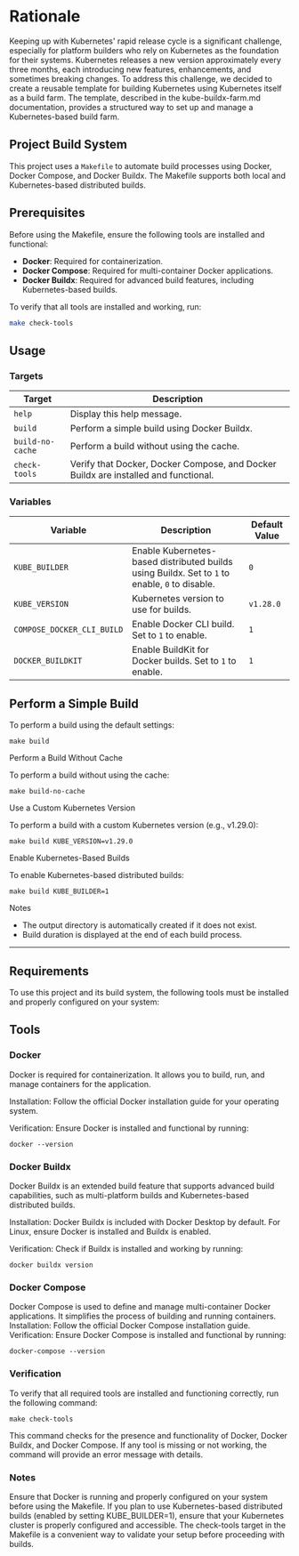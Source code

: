 # Rationale

Keeping up with Kubernetes' rapid release cycle is a significant challenge, especially for platform builders who rely on Kubernetes as the foundation for their systems. Kubernetes releases a new version approximately every three months, each introducing new features, enhancements, and sometimes breaking changes.
To address this challenge, we decided to create a reusable template for building Kubernetes using Kubernetes itself as a build farm.
The template, described in the kube-buildx-farm.md documentation, provides a structured way to set up and manage a Kubernetes-based build farm.

## Project Build System

This project uses a `Makefile` to automate build processes using Docker, Docker Compose, and Docker Buildx. The Makefile supports both local and Kubernetes-based distributed builds.

## Prerequisites

Before using the Makefile, ensure the following tools are installed and functional:

- **Docker**: Required for containerization.
- **Docker Compose**: Required for multi-container Docker applications.
- **Docker Buildx**: Required for advanced build features, including Kubernetes-based builds.

To verify that all tools are installed and working, run:

```bash
make check-tools
```

## Usage

### Targets

|Target|Description|
|---|---|
|`help`|Display this help message.|
|`build`|Perform a simple build using Docker Buildx.|
|`build-no-cache`|Perform a build without using the cache.|
|`check-tools`|Verify that Docker, Docker Compose, and Docker Buildx are installed and functional.|

### Variables

|Variable|Description|Default Value|
|---|---|---|
|`KUBE_BUILDER`|Enable Kubernetes-based distributed builds using Buildx. Set to `1` to enable, `0` to disable.|`0`|
|`KUBE_VERSION`|Kubernetes version to use for builds.|`v1.28.0`|
|`COMPOSE_DOCKER_CLI_BUILD`|Enable Docker CLI build. Set to `1` to enable.|`1`|
|`DOCKER_BUILDKIT`|Enable BuildKit for Docker builds. Set to `1` to enable.|`1`|

## Perform a Simple Build

To perform a build using the default settings:
```
make build
```

Perform a Build Without Cache

To perform a build without using the cache:
```
make build-no-cache
```

Use a Custom Kubernetes Version

To perform a build with a custom Kubernetes version (e.g., v1.29.0):
```
make build KUBE_VERSION=v1.29.0
```
Enable Kubernetes-Based Builds

To enable Kubernetes-based distributed builds:

```
make build KUBE_BUILDER=1
```

Notes

- The output directory is automatically created if it does not exist.
- Build duration is displayed at the end of each build process.

---

## Requirements

To use this project and its build system, the following tools must be installed and properly configured on your system:

## Tools

### Docker
Docker is required for containerization. It allows you to build, run, and manage containers for the application.

Installation: Follow the official Docker installation guide for your operating system.

Verification: Ensure Docker is installed and functional by running:
```
docker --version
```

### Docker Buildx
Docker Buildx is an extended build feature that supports advanced build capabilities, such as multi-platform builds and Kubernetes-based distributed builds.

Installation: Docker Buildx is included with Docker Desktop by default. For Linux, ensure Docker is installed and Buildx is enabled.

Verification: Check if Buildx is installed and working by running:
```
docker buildx version
```

### Docker Compose
Docker Compose is used to define and manage multi-container Docker applications. It simplifies the process of building and running containers.
Installation: Follow the official Docker Compose installation guide.
Verification: Ensure Docker Compose is installed and functional by running:
```
docker-compose --version
```

### Verification

To verify that all required tools are installed and functioning correctly, run the following command:
```
make check-tools
```

This command checks for the presence and functionality of Docker, Docker Buildx, and Docker Compose. If any tool is missing or not working, the command will provide an error message with details.

### Notes

Ensure that Docker is running and properly configured on your system before using the Makefile.
If you plan to use Kubernetes-based distributed builds (enabled by setting KUBE_BUILDER=1), ensure that your Kubernetes cluster is properly configured and accessible.
The check-tools target in the Makefile is a convenient way to validate your setup before proceeding with builds.

